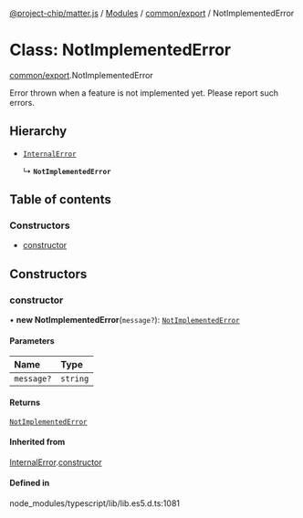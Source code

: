 [@project-chip/matter.js](../README.md) / [Modules](../modules.md) / [common/export](../modules/common_export.md) / NotImplementedError

# Class: NotImplementedError

[common/export](../modules/common_export.md).NotImplementedError

Error thrown when a feature is not implemented yet. Please report such errors.

## Hierarchy

- [`InternalError`](common_export.InternalError.md)

  ↳ **`NotImplementedError`**

## Table of contents

### Constructors

- [constructor](common_export.NotImplementedError.md#constructor)

## Constructors

### constructor

• **new NotImplementedError**(`message?`): [`NotImplementedError`](common_export.NotImplementedError.md)

#### Parameters

| Name | Type |
| :------ | :------ |
| `message?` | `string` |

#### Returns

[`NotImplementedError`](common_export.NotImplementedError.md)

#### Inherited from

[InternalError](common_export.InternalError.md).[constructor](common_export.InternalError.md#constructor)

#### Defined in

node_modules/typescript/lib/lib.es5.d.ts:1081
